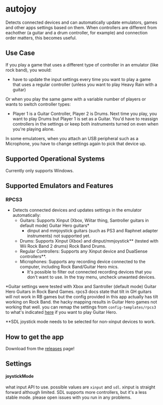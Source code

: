 # autojoy

Detects connected devices and can automatically update emulators, games and other apps settings based on them.
When controllers are different from eachother (a guitar and a drum controller, for example) and connection order matters, this becomes useful.

## Use Case

If you play a game that uses a different type of controller in an emulator (like rock band), you would:

- have to update the input settings every time you want to play a game that uses a regular controller (unless you want to play Heavy Rain with a guitar)

Or when you play the same game with a variable number of players or wants to switch controller types:

- Player 1 is a Guitar Controller, Player 2 is Drums. Next time you play, you want to play Drums but Player 1 is set as a Guitar. You'd have to reassign controllers in the settings or keep both instruments turned on even when you're playing alone.

In some emulatoers, when you attach an USB peripheral such as a Microphone, you have to change settings again to pick that device up.

## Supported Operational Systems

Currently only supports Windows.

## Supported Emulators and Features

### RPCS3

- Detects connected devices and updates settings in the emulator automatically:
  - Guitars: Supports Xinput (Xbox, Wiitar thing, Santroller guitars in default mode) Guitar Hero guitars\*
    - dinput and mmjoystick guitars (such as PS3 and Raphnet adapter instruments) not supported yet.
  - Drums: Supports Xinput (Xbox) and dinput/mmjoystick\*\* (tested with Wii Rock Band 2 drums) Rock Band Drums.
  - Regular Controllers: Supports any Xinput device and DualSense controllers\*\*.
  - Microphones: Supports any recording device connected to the computer, including Rock Band/Guitar Hero mics.
    - It's possible to filter out connected recording devices that you don't want to use. In the tray menu, uncheck unwanted devices.

\*Guitar settings were tested with Xbox and Santroller (default mode) Guitar Hero Guitars in Rock Band Games. rpcs3 docs state that tilt in GH guitars will not work in RB games but the config provided in this app actually has tilt working on Rock Band. the hacky mapping results in Guitar Hero games not working that well. you can remap the settings from `config-templates/rpcs3` to what's indicated [here](https://wiki.rpcs3.net/index.php?title=Help:Peripherals_and_accessories) if you want to play Guitar Hero.

\*\*SDL joystick mode needs to be selected for non-xinput devices to work.

## How to get the app

Download from the [releases](https://github.com/jhonnymichel/autojoy/releases) page!

## Settings

#### joystickMode

what input API to use. possible values are `xinput` and `sdl`. xinput is straight forward although limited. SDL supports more controllers, but it's a less stable mode. please open issues with you run in any problems.
